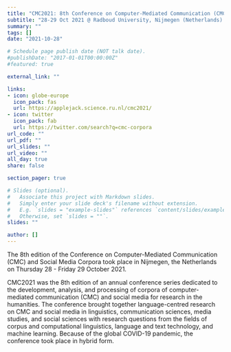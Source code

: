 ```yaml
---
title: "CMC2021: 8th Conference on Computer-Mediated Communication (CMC) and Social Media Corpora"
subtitle: "28-29 Oct 2021 @ Radboud University, Nijmegen (Netherlands) and Online"
summary: ""
tags: []
date: "2021-10-28"

# Schedule page publish date (NOT talk date).
#publishDate: "2017-01-01T00:00:00Z"
#featured: true

external_link: ""

links:
- icon: globe-europe
  icon_pack: fas
  url: https://applejack.science.ru.nl/cmc2021/ 
- icon: twitter
  icon_pack: fab
  url: https://twitter.com/search?q=cmc-corpora
url_code: ""
url_pdf: ""
url_slides: ""
url_video: ""
all_day: true
share: false

section_pager: true

# Slides (optional).
#   Associate this project with Markdown slides.
#   Simply enter your slide deck's filename without extension.
#   E.g. `slides = "example-slides"` references `content/slides/example-slides.md`.
#   Otherwise, set `slides = ""`.
slides: ""

author: []
---
```

The 8th edition of the Conference on Computer-Mediated Communication (CMC) and
Social Media Corpora took place in Nijmegen, the Netherlands on Thursday
28 - Friday 29 October 2021.

CMC2021 was the 8th edition of an annual conference series dedicated to the
development, analysis, and processing of corpora of computer-mediated
communication (CMC) and social media for research in the humanities. The
conference brought together language-centred research on CMC and social media in
linguistics, communication sciences, media studies, and social sciences with
research questions from the fields of corpus and computational linguistics,
language and text technology, and machine learning. Because of the global
COVID-19 pandemic, the conference took place in hybrid form.
